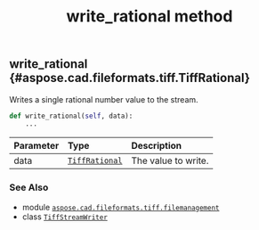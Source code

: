 ﻿---
title: write_rational method
second_title: Aspose.CAD for Python via .NET API References
description: 
type: docs
weight: 70
url: /python-net/aspose.cad.fileformats.tiff.filemanagement/tiffstreamwriter/write_rational/
is_root: false
---

## write_rational {#aspose.cad.fileformats.tiff.TiffRational}

Writes a single rational number value to the stream.



```python
def write_rational(self, data):
    ...
```


| Parameter | Type | Description |
| :- | :- | :- |
| data | [`TiffRational`](/cad/python-net/aspose.cad.fileformats.tiff/tiffrational) | The value to write. |



### See Also
* module [`aspose.cad.fileformats.tiff.filemanagement`](../../)
* class [`TiffStreamWriter`](/cad/python-net/aspose.cad.fileformats.tiff.filemanagement/tiffstreamwriter)
